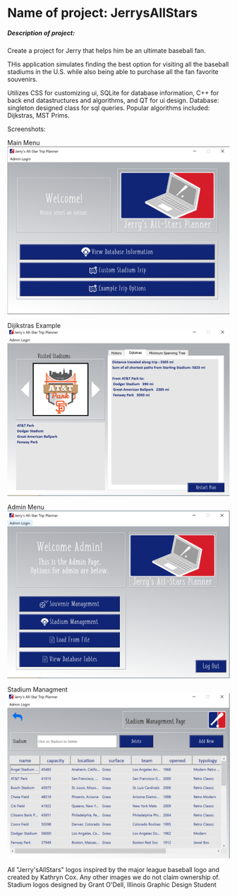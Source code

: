Name of project: JerrysAllStars
====================================
##### Description of project: 
  Create a project for Jerry that helps him be an ultimate baseball fan.

  THis application simulates finding the best option for visiting all the baseball stadiums in the U.S. while also being able to purchase all the fan favorite souvenirs. 
  
  Utilizes CSS for customizing ui, SQLite for database information, C++ for back end datastructures and algorithms, and QT for ui design. 
  Database: singleton designed class for sql queries. 
  Popular algorithms included: Dijkstras, MST Prims. 

Screenshots: 

Main Menu 
![Main](https://github.com/misslame/DatastructureProject/blob/master/Screenshots/mainMenu.png "Jerrys Allstars Main Menu")

Dijikstras Example
![Dijikstras](https://github.com/misslame/DatastructureProject/blob/master/Screenshots/dijikstrasExample.png "Jerrys Allstars")

Admin Menu
![Admin](https://github.com/misslame/DatastructureProject/blob/master/Screenshots/adminLogin.png "Jerrys Allstars Admin Login Menu")

Stadium Managment
![Stadium](https://github.com/misslame/DatastructureProject/blob/master/Screenshots/stadiumManagement.PNG "Jerrys Allstars Management Menu")


All "Jerry'sAllStars" logos inspired by the major league baseball logo and created by Kathryn Cox. 
Any other images we do not claim ownership of. 
Stadium logos designed by Grant O'Dell, Illinois Graphic Design Student
